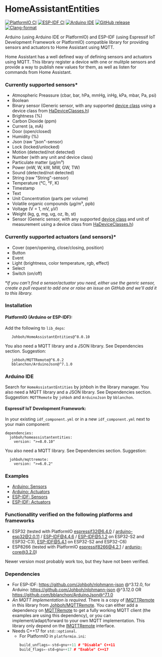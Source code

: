 # HomeAssistantEntities
[![PlatformIO CI](https://github.com/Johboh/HomeAssistantEntities/actions/workflows/platformio.yaml/badge.svg)](https://registry.platformio.org/libraries/johboh/HomeAssistantEntities)
[![ESP-IDF CI](https://github.com/Johboh/HomeAssistantEntities/actions/workflows/espidf.yaml/badge.svg)](https://components.espressif.com/components/johboh/homeassistantentities)
[![Arduino IDE](https://github.com/Johboh/HomeAssistantEntities/actions/workflows/arduino_cli.yaml/badge.svg)](https://downloads.arduino.cc/libraries/logs/github.com/Johboh/HomeAssistantEntities/)
[![GitHub release](https://img.shields.io/github/release/Johboh/HomeAssistantEntities.svg)](https://github.com/Johboh/HomeAssistantEntities/releases)
[![Clang-format](https://github.com/Johboh/HomeAssistantEntities/actions/workflows/clang-format.yaml/badge.svg)](https://github.com/Johboh/HomeAssistantEntities)

Arduino (using Arduino IDE or PlatformIO) and ESP-IDF (using Espressif IoT Development Framework or PlatformIO) compatible library for providing sensors and actuators to Home Assistant using MQTT.

Home Assistant has a well defined way of defining sensors and actuators using MQTT. This library register a device with one or mulitple sensors and provide a way to publish new values for them, as well as listen for commands from Home Assistant.

### Currently supported sensors*
- Atmospheric Preassure (cbar, bar, hPa, mmHg, inHg, kPa, mbar, Pa, psi)
- Boolean
- Binary sensor (Generic sensor, with any supported [device class](https://www.home-assistant.io/integrations/binary_sensor/#device-class) using a device class from [HaDeviceClasses.h](./src/entities/HaDeviceClasses.h))
- Brightness (%)
- Carbon Dioxide (ppm)
- Current (a, mA)
- Door (open/closed)
- Humidity (%)
- Json (raw "json"-sensor)
- Lock (locked/unlocked)
- Motion (detected/not detected)
- Number (with any unit and device class)
- Particulate matter (μg/m³)
- Power (mW, W, kW, MW, GW, TW)
- Sound (detected/not detected)
- String (raw "String"-sensor)
- Temperature (°C, °F, K)
- Timestamp
- Text
- Unit Concentration (parts per volume)
- Volatile organic compounds (µg/m³, ppb)
- Voltage (V = 1, mV, µV)
- Weight (kg, g, mg, ug, oz, lb, st)
- Sensor (Generic sensor, with any supported [device class](https://www.home-assistant.io/integrations/sensor/#device-class) and unit of measurement using a device class from [HaDeviceClasses.h](./src/entities/HaDeviceClasses.h))

### Currently supported actuators (and sensors)*
- Cover (open/opening, close/closing, position)
- Button
- Event
- Light (brightness, color temperature, rgb, effect)
- Select
- Switch (on/off)

*_If you can't find a sensor/actuator you need, either use the genric sensor, create a pull request to add one or raise an issue on GitHub and we'll add it to this library._

### Installation
#### PlatformIO (Arduino or ESP-IDF):
Add the following to `lib_deps`:
```
   Johboh/HomeAssistantEntities@^8.0.10
```
You also need a MQTT library and a JSON library. See Dependencies section. Suggestion:
```
   johboh/MQTTRemote@^6.0.2
   bblanchon/ArduinoJson@^7.1.0
```

### Arduino IDE
Search for `HomeAssistantEntities` by johboh in the library manager. You also need a MQTT library and a JSON library. See Dependencies section. Suggestion: `MQTTRemote` by `johboh` and `ArduinoJson` by `bblanchon`.

#### Espressif IoT Development Framework:
In your existing `idf_component.yml` or in a new `idf_component.yml` next to your main component:
```
dependencies:
  johboh/homeassistantentities:
    version: ">=8.0.10"
```

You also need a MQTT library. See Dependencies section. Suggestion:
```
  johboh/mqttremote:
    version: ">=6.0.2"
```

### Examples
- [Arduino: Sensors](examples/arduino/sensors/Sensors.ino)
- [Arduino: Actuators](examples/arduino/actuators/Actuators.ino)
- [ESP-IDF: Sensors](examples/espidf/sensors/main/main.cpp)
- [ESP-IDF: Actuators](examples/espidf/actuators/main/main.cpp)

### Functionallity verified on the following platforms and frameworks
- ESP32 (tested with PlatformIO [espressif32@6.4.0](https://github.com/platformio/platform-espressif32) / [arduino-esp32@2.0.11](https://github.com/espressif/arduino-esp32) / [ESP-IDF@4.4.6](https://github.com/espressif/esp-idf) / [ESP-IDF@5.1.2](https://github.com/espressif/esp-idf) on ESP32-S2 and ESP32-C3), [ESP-IDF@5.4.1](https://github.com/espressif/esp-idf) on ESP32-S2 and ESP32-C6)
- ESP8266 (tested with PlatformIO [espressif8266@4.2.1](https://github.com/platformio/platform-espressif8266) / [ardunio-core@3.2.0](https://github.com/esp8266/Arduino))

Newer version most probably work too, but they have not been verified.

### Dependencies
- For ESP-IDF: https://github.com/Johboh/nlohmann-json @^3.12.0, for Arduino: https://github.com/Johboh/nlohmann-json @^3.12.0 OR https://github.com/bblanchon/ArduinoJson@^7.1.0
- *An MQTT implementation is required.* There is a copy of [IMQTTRemote](https://github.com/Johboh/MQTTRemote/blob/main/includes/IMQTTRemote.h) in this library from [Johboh/MQTTRemote](https://github.com/Johboh/MQTTRemote). You can either add a dependency on [MQTTRemote](https://github.com/Johboh/MQTTRemote) to get a fully working MQTT client (the examples are using this dependency), or you can implement/adapt/forward to your own MQTT implementation. This library only depend on the [IMQTTRemote](https://github.com/Johboh/MQTTRemote/blob/main/includes/IMQTTRemote.h) interface.
- Needs C++17 for `std::optional`.
  - For PlatformIO in `platformio.ini`:
    ```C++
    build_unflags=-std=gnu++11 # "Disable" C++11
    build_flags=-std=gnu++17 # "Enable" C++17
    ```
